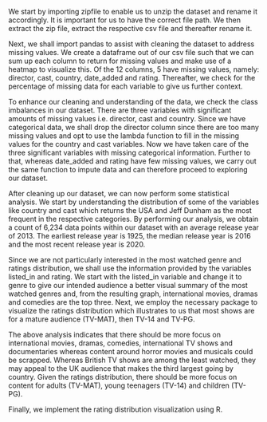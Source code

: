 We start by importing zipfile to enable us to unzip the dataset and rename it accordingly. It is important for us to have the correct file path. We then extract the zip file, extract the respective csv file and thereafter rename it.

Next, we shall import pandas to assist with cleaning the dataset to address missing values. We create a dataframe out of our csv file such that we can sum up each column to return for missing values and make use of a heatmap to visualize this. Of the 12 columns, 5 have missing values, namely: director, cast, country, date_added and rating. Thereafter, we check for the percentage of missing data for each variable to give us further context. 

To enhance our cleaning and understanding of the data, we check the class imbalances in our dataset. There are three variables with significant amounts of missing values i.e. director, cast and country. Since we have categorical data, we shall drop the director column since there are too many missing values and opt to use the lambda function to fill in the missing values for the country and cast variables.  Now we have taken care of the three significant variables with missing categorical information. Further to that, whereas date_added and rating have few missing values, we carry out the same function to impute data and can therefore proceed to exploring our dataset.

After cleaning up our dataset, we can now perform some statistical analysis. We start by understanding the distribution of some of the variables like country and cast which returns the USA and Jeff Dunham as the most frequent in the respective categories. By performing our analysis, we obtain a count of 6,234 data points within our dataset with an average release year of 2013. The earliest release year is 1925, the median release year is 2016 and the most recent release year is 2020.

Since we are not particularly interested in the most watched genre and ratings distribution, we shall use the information provided by the variables listed_in and rating. We start with the listed_in variable and change it to genre to give our intended audience a better visual summary of the most watched genres and, from the resulting graph, international movies, dramas and comedies are the top three. Next, we employ the necessary package to visualize the ratings distribution which illustrates to us that most shows are for a mature audience (TV-MAT), then TV-14 and TV-PG.

The above analysis indicates that there should be more focus on international movies, dramas, comedies, international TV shows and documentaries whereas content around horror movies and musicals could be scrapped. Whereas British TV shows are among the least watched, they may appeal to the UK audience that makes the third largest going by country. Given the ratings distribution, there should be more focus on content for adults (TV-MAT), young teenagers (TV-14) and children (TV-PG). 

Finally, we implement the rating distribution visualization using R.
